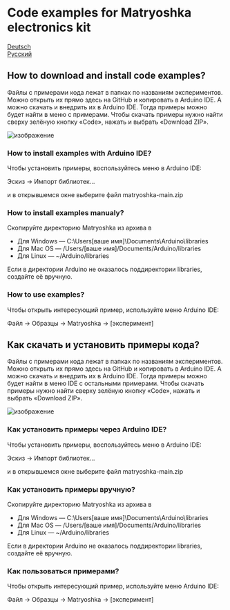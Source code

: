# Code examples for Matryoshka electronics kit
[Deutsch](https://github.com/amperka/matryoshka#how-to-download-and-install-code-examples)  
[Русский](https://github.com/amperka/matryoshka#%D0%BA%D0%B0%D0%BA-%D1%81%D0%BA%D0%B0%D1%87%D0%B0%D1%82%D1%8C-%D0%B8-%D1%83%D1%81%D1%82%D0%B0%D0%BD%D0%BE%D0%B2%D0%B8%D1%82%D1%8C-%D0%BF%D1%80%D0%B8%D0%BC%D0%B5%D1%80%D1%8B-%D0%BA%D0%BE%D0%B4%D0%B0)  

## How to download and install code examples?
Файлы с примерами кода лежат в папках по названиям экспериментов. Можно открыть их прямо здесь на GitHub и копировать в Arduino IDE. А можно скачать и внедрить их в Arduino IDE. Тогда примеры можно будет найти в меню с примерами. Чтобы скачать примеры нужно найти сверху зелёную кнопку «Code», нажать и выбрать «Download ZIP».

![изображение](https://user-images.githubusercontent.com/49651505/118540297-22dfd980-b759-11eb-8f73-641a151737d7.png)

### How to install examples with Arduino IDE?

Чтобы установить примеры, воспользуйтесь меню в Arduino IDE: 

Эскиз → Импорт библиотек...

и в открывшемся окне выберите файл matryoshka-main.zip


### How to install examples manualy?

Скопируйте директорию Matryoshka из архива в

* Для Windows — C:\Users\[ваше имя]\Documents\Arduino\libraries
* Для Mac OS  — /Users/[ваше имя]/Documents/Arduino/libraries
* Для Linux   — ~/Arduino/libraries

Если в директории Arduino не оказалось поддиректории libraries,
создайте её вручную.

### How to use examples? 

Чтобы открыть интересующий пример, используйте меню Arduino IDE:

Файл → Образцы → Matryoshka → [эксперимент]

## Как скачать и установить примеры кода?
Файлы с примерами кода лежат в папках по названиям экспериментов. Можно открыть их прямо здесь на GitHub и копировать в Arduino IDE. А можно скачать и внедрить их в Arduino IDE. Тогда примеры можно будет найти в меню IDE с остальными примерами. Чтобы скачать примеры нужно найти сверху зелёную кнопку «Code», нажать и выбрать «Download ZIP».

![изображение](https://user-images.githubusercontent.com/49651505/118540297-22dfd980-b759-11eb-8f73-641a151737d7.png)

### Как установить примеры через Arduino IDE?

Чтобы установить примеры, воспользуйтесь меню в Arduino IDE: 

Эскиз → Импорт библиотек...

и в открывшемся окне выберите файл matryoshka-main.zip


### Как установить примеры вручную?

Скопируйте директорию Matryoshka из архива в

* Для Windows — C:\Users\[ваше имя]\Documents\Arduino\libraries
* Для Mac OS  — /Users/[ваше имя]/Documents/Arduino/libraries
* Для Linux   — ~/Arduino/libraries

Если в директории Arduino не оказалось поддиректории libraries,
создайте её вручную.

### Как пользоваться примерами? 

Чтобы открыть интересующий пример, используйте меню Arduino IDE:

Файл → Образцы → Matryoshka → [эксперимент]
